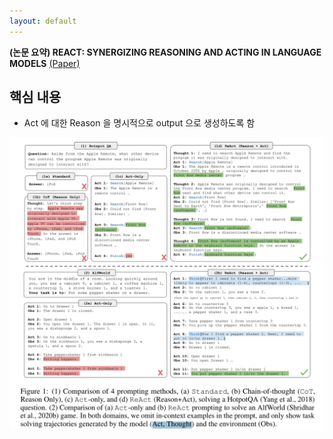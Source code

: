 ```yaml
---
layout: default
---
```


**(논문 요약) REACT: SYNERGIZING REASONING AND ACTING IN LANGUAGE MODELS** [(Paper)](https://arxiv.org/pdf/2210.03629)

## 핵심 내용
- Act 에 대한 Reason 을 명시적으로 output 으로 생성하도록 함  
<img src="./data/papers/react/concept.png" width="800" />

